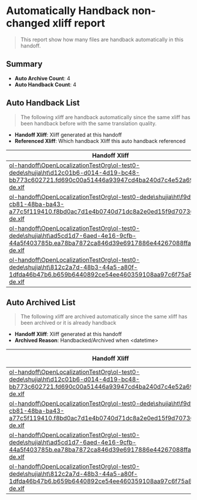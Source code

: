 # Automatically Handback non-changed xliff report
> This report show how many files are handback automatically in this handoff.

## Summary
* **Auto Archive Count**: 4
* **Auto Handback Count**: 4

## Auto Handback List
> The following xliff are handback automatically since the same xliff has been handback before with the same translation quality.

* **Handoff Xliff**: Xliff generated at this handoff
* **Referenced Xliff**: Which handback Xliff this auto handback referenced

| Handoff Xliff | Referenced Xliff | 
| --- | --- | 
| [ol-handoff\OpenLocalizationTestOrg\ol-test0-dede\shujia\ht\d12c01b6-d014-4d19-bc48-bb773c602721.fd690c00a51446a93947cd4ba240d7c4e52a69f5.de-de.xlf](https://github.com/OpenLocalizationTestOrg/ol-test0-handoff/blob/e96e190a63a93d2db0ecd6a6cbe83eba0c32a94e/ol-handoff/OpenLocalizationTestOrg/ol-test0-dede/shujia/ht/d12c01b6-d014-4d19-bc48-bb773c602721.fd690c00a51446a93947cd4ba240d7c4e52a69f5.de-de.xlf) | [ol-handback\OpenLocalizationTestOrg\ol-test0-dede\shujia\high\d12c01b6-d014-4d19-bc48-bb773c602721.fd690c00a51446a93947cd4ba240d7c4e52a69f5.de-de.xlf](https://github.com/OpenLocalizationTestOrg/ol-test0-handback/blob/eaee42eaa01f2e41dbe4ebdc83ec7da07623c874/ol-handback/OpenLocalizationTestOrg/ol-test0-dede/shujia/high/d12c01b6-d014-4d19-bc48-bb773c602721.fd690c00a51446a93947cd4ba240d7c4e52a69f5.de-de.xlf) | 
| [ol-handoff\OpenLocalizationTestOrg\ol-test0-dede\shujia\ht\f9df0425-cb81-48ba-ba43-a77c5f119410.f8bd0ac7d1e4b0740d71dc8a2e0ed15f9d707366.de-de.xlf](https://github.com/OpenLocalizationTestOrg/ol-test0-handoff/blob/e96e190a63a93d2db0ecd6a6cbe83eba0c32a94e/ol-handoff/OpenLocalizationTestOrg/ol-test0-dede/shujia/ht/f9df0425-cb81-48ba-ba43-a77c5f119410.f8bd0ac7d1e4b0740d71dc8a2e0ed15f9d707366.de-de.xlf) | [ol-handback\OpenLocalizationTestOrg\ol-test0-dede\shujia\high\f9df0425-cb81-48ba-ba43-a77c5f119410.f8bd0ac7d1e4b0740d71dc8a2e0ed15f9d707366.de-de.xlf](https://github.com/OpenLocalizationTestOrg/ol-test0-handback/blob/d84221189368be0d34b78959bcb59fbd5639c093/ol-handback/OpenLocalizationTestOrg/ol-test0-dede/shujia/high/f9df0425-cb81-48ba-ba43-a77c5f119410.f8bd0ac7d1e4b0740d71dc8a2e0ed15f9d707366.de-de.xlf) | 
| [ol-handoff\OpenLocalizationTestOrg\ol-test0-dede\shujia\ht\ad5cd1d7-6aed-4e16-9cfb-44a5f403785b.ea78ba7872ca846d39e6917886e44267088ffac4.de-de.xlf](https://github.com/OpenLocalizationTestOrg/ol-test0-handoff/blob/e96e190a63a93d2db0ecd6a6cbe83eba0c32a94e/ol-handoff/OpenLocalizationTestOrg/ol-test0-dede/shujia/ht/ad5cd1d7-6aed-4e16-9cfb-44a5f403785b.ea78ba7872ca846d39e6917886e44267088ffac4.de-de.xlf) | [ol-handback\OpenLocalizationTestOrg\ol-test0-dede\shujia\high\ad5cd1d7-6aed-4e16-9cfb-44a5f403785b.ea78ba7872ca846d39e6917886e44267088ffac4.de-de.xlf](https://github.com/OpenLocalizationTestOrg/ol-test0-handback/blob/eaee42eaa01f2e41dbe4ebdc83ec7da07623c874/ol-handback/OpenLocalizationTestOrg/ol-test0-dede/shujia/high/ad5cd1d7-6aed-4e16-9cfb-44a5f403785b.ea78ba7872ca846d39e6917886e44267088ffac4.de-de.xlf) | 
| [ol-handoff\OpenLocalizationTestOrg\ol-test0-dede\shujia\ht\812c2a7d-48b3-44a5-a80f-1dfda46b47b6.b659b6440892ce54ee460359108aa97c6f75a882.de-de.xlf](https://github.com/OpenLocalizationTestOrg/ol-test0-handoff/blob/e96e190a63a93d2db0ecd6a6cbe83eba0c32a94e/ol-handoff/OpenLocalizationTestOrg/ol-test0-dede/shujia/ht/812c2a7d-48b3-44a5-a80f-1dfda46b47b6.b659b6440892ce54ee460359108aa97c6f75a882.de-de.xlf) | [ol-handback\OpenLocalizationTestOrg\ol-test0-dede\shujia\high\812c2a7d-48b3-44a5-a80f-1dfda46b47b6.b659b6440892ce54ee460359108aa97c6f75a882.de-de.xlf](https://github.com/OpenLocalizationTestOrg/ol-test0-handback/blob/d84221189368be0d34b78959bcb59fbd5639c093/ol-handback/OpenLocalizationTestOrg/ol-test0-dede/shujia/high/812c2a7d-48b3-44a5-a80f-1dfda46b47b6.b659b6440892ce54ee460359108aa97c6f75a882.de-de.xlf) | 

## Auto Archived List
> The following xliff are archived automatically since the same xliff has been archived or it is already handback

* **Handoff Xliff**: Xliff generated at this handoff
* **Archived Reason**: Handbacked/Archived when &lt;datetime&gt;

| Handoff Xliff | Archived Reason | 
| --- | --- | 
| [ol-handoff\OpenLocalizationTestOrg\ol-test0-dede\shujia\ht\d12c01b6-d014-4d19-bc48-bb773c602721.fd690c00a51446a93947cd4ba240d7c4e52a69f5.de-de.xlf](https://github.com/OpenLocalizationTestOrg/ol-test0-handoff/blob/e96e190a63a93d2db0ecd6a6cbe83eba0c32a94e/ol-handoff/OpenLocalizationTestOrg/ol-test0-dede/shujia/ht/d12c01b6-d014-4d19-bc48-bb773c602721.fd690c00a51446a93947cd4ba240d7c4e52a69f5.de-de.xlf) | Handbacked | 
| [ol-handoff\OpenLocalizationTestOrg\ol-test0-dede\shujia\ht\f9df0425-cb81-48ba-ba43-a77c5f119410.f8bd0ac7d1e4b0740d71dc8a2e0ed15f9d707366.de-de.xlf](https://github.com/OpenLocalizationTestOrg/ol-test0-handoff/blob/e96e190a63a93d2db0ecd6a6cbe83eba0c32a94e/ol-handoff/OpenLocalizationTestOrg/ol-test0-dede/shujia/ht/f9df0425-cb81-48ba-ba43-a77c5f119410.f8bd0ac7d1e4b0740d71dc8a2e0ed15f9d707366.de-de.xlf) | Handbacked | 
| [ol-handoff\OpenLocalizationTestOrg\ol-test0-dede\shujia\ht\ad5cd1d7-6aed-4e16-9cfb-44a5f403785b.ea78ba7872ca846d39e6917886e44267088ffac4.de-de.xlf](https://github.com/OpenLocalizationTestOrg/ol-test0-handoff/blob/e96e190a63a93d2db0ecd6a6cbe83eba0c32a94e/ol-handoff/OpenLocalizationTestOrg/ol-test0-dede/shujia/ht/ad5cd1d7-6aed-4e16-9cfb-44a5f403785b.ea78ba7872ca846d39e6917886e44267088ffac4.de-de.xlf) | Handbacked | 
| [ol-handoff\OpenLocalizationTestOrg\ol-test0-dede\shujia\ht\812c2a7d-48b3-44a5-a80f-1dfda46b47b6.b659b6440892ce54ee460359108aa97c6f75a882.de-de.xlf](https://github.com/OpenLocalizationTestOrg/ol-test0-handoff/blob/e96e190a63a93d2db0ecd6a6cbe83eba0c32a94e/ol-handoff/OpenLocalizationTestOrg/ol-test0-dede/shujia/ht/812c2a7d-48b3-44a5-a80f-1dfda46b47b6.b659b6440892ce54ee460359108aa97c6f75a882.de-de.xlf) | Handbacked | 

